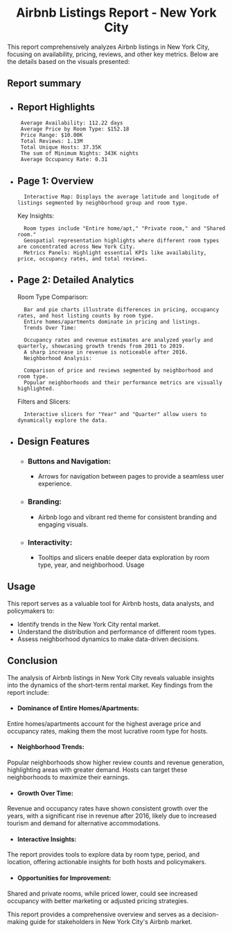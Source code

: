 # <center>Airbnb Listings Report - New York City</center>
This report comprehensively analyzes Airbnb listings in New York City, focusing on availability, pricing, reviews, and other key metrics. Below are the details based on the visuals presented:

## Report summary
-  ## Report Highlights

        Average Availability: 112.22 days
        Average Price by Room Type: $152.18
        Price Range: $10.00K
        Total Reviews: 1.13M
        Total Unique Hosts: 37.35K
        The sum of Minimum Nights: 343K nights
        Average Occupancy Rate: 0.31



- ## Page 1: Overview
        Interactive Map: Displays the average latitude and longitude of listings segmented by neighborhood group and room type.

    Key Insights:  

        Room types include "Entire home/apt," "Private room," and "Shared room."
        Geospatial representation highlights where different room types are concentrated across New York City.
        Metrics Panels: Highlight essential KPIs like availability, price, occupancy rates, and total reviews.

- ## Page 2: Detailed Analytics
    Room Type Comparison:

        Bar and pie charts illustrate differences in pricing, occupancy rates, and host listing counts by room type.
        Entire homes/apartments dominate in pricing and listings.
        Trends Over Time:

        Occupancy rates and revenue estimates are analyzed yearly and quarterly, showcasing growth trends from 2011 to 2019.
        A sharp increase in revenue is noticeable after 2016.
        Neighborhood Analysis:

        Comparison of price and reviews segmented by neighborhood and room type.
        Popular neighborhoods and their performance metrics are visually highlighted.
    Filters and Slicers:

        Interactive slicers for "Year" and "Quarter" allow users to dynamically explore the data.


-  ## Design Features
    - ### Buttons and Navigation:

        * Arrows for navigation between pages to provide a seamless user experience.

    - ### Branding:

        * Airbnb logo and vibrant red theme for consistent branding and engaging visuals.
    - ### Interactivity:

        * Tooltips and slicers enable deeper data exploration by room type, year, and neighborhood.
        Usage
        
        
## Usage
This report serves as a valuable tool for Airbnb hosts, data analysts, and policymakers to:

- Identify trends in the New York City rental market.
- Understand the distribution and performance of different room types.
- Assess neighborhood dynamics to make data-driven decisions.

## Conclusion

The analysis of Airbnb listings in New York City reveals valuable insights into the dynamics of the short-term rental market. Key findings from the report include:

* #### Dominance of Entire Homes/Apartments:
Entire homes/apartments account for the highest average price and occupancy rates, making them the most lucrative room type for hosts.

* #### Neighborhood Trends:
Popular neighborhoods show higher review counts and revenue generation, highlighting areas with greater demand. Hosts can target these neighborhoods to maximize their earnings.

* #### Growth Over Time:
Revenue and occupancy rates have shown consistent growth over the years, with a significant rise in revenue after 2016, likely due to increased tourism and demand for alternative accommodations.

* #### Interactive Insights:
The report provides tools to explore data by room type, period, and location, offering actionable insights for both hosts and policymakers.

* #### Opportunities for Improvement:
Shared and private rooms, while priced lower, could see increased occupancy with better marketing or adjusted pricing strategies.


This report provides a comprehensive overview and serves as a decision-making guide for stakeholders in New York City's Airbnb market.
